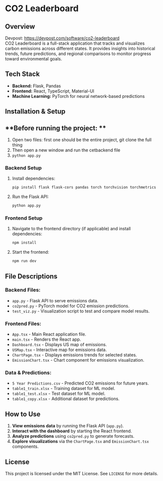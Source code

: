 # CO2 Leaderboard

## Overview
Devpost: https://devpost.com/software/co2-leaderboard  
CO2 Leaderboard is a full-stack application that tracks and visualizes carbon emissions across different states. It provides insights into historical trends, future predictions, and regional comparisons to monitor progress toward environmental goals.

## Tech Stack
- **Backend:** Flask, Pandas
- **Frontend:** React, TypeScript, Material-UI
- **Machine Learning:** PyTorch for neural network-based predictions

## Installation & Setup

## **Before running the project: **
1. Open two files: first one should be the entire project, git clone the full thing
2. Then open a new window and run the cetbackend file
3. ```python app.py ```

### **Backend Setup**
1. Install dependencies:
   ```bash
   pip install flask flask-cors pandas torch torchvision torchmetrics
   ```
2. Run the Flask API:
   ```bash
   python app.py
   ```

### **Frontend Setup**
1. Navigate to the frontend directory (if applicable) and install dependencies:
   ```bash
   npm install
   ```
2. Start the frontend:
   ```bash
   npm run dev
   ```

## File Descriptions
### **Backend Files:**
- `app.py` - Flask API to serve emissions data.
- `co2pred.py` - PyTorch model for CO2 emission predictions.
- `test_viz.py` - Visualization script to test and compare model results.

### **Frontend Files:**
- `App.tsx` - Main React application file.
- `main.tsx` - Renders the React app.
- `Dashboard.tsx` - Displays US map of emissions.
- `USMap.tsx` - Interactive map for emissions data.
- `ChartPage.tsx` - Displays emissions trends for selected states.
- `EmissionChart.tsx` - Chart component for emissions visualization.

### **Data & Predictions:**
- `5 Year Predictions.csv` - Predicted CO2 emissions for future years.
- `table1_train.xlsx` - Training dataset for ML model.
- `table1_test.xlsx` - Test dataset for ML model.
- `table1_copy.xlsx` - Additional dataset for predictions.

## How to Use
1. **View emissions data** by running the Flask API (`app.py`).
2. **Interact with the dashboard** by starting the React frontend.
3. **Analyze predictions** using `co2pred.py` to generate forecasts.
4. **Explore visualizations** via the `ChartPage.tsx` and `EmissionChart.tsx` components.

## License
This project is licensed under the MIT License. See `LICENSE` for more details.


